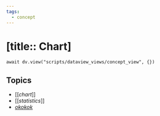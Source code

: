 ```yaml
---
tags:
  - concept
---
```


# [title:: Chart]

```dataviewjs
await dv.view("scripts/dataview_views/concept_view", {})
```

## Topics

- [[_chart_]]
- [[_statistics_]]
- [_okokok_](topics/_okokok_.md)
